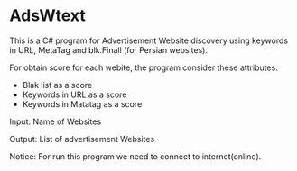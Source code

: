 # AdsWtext
This is a C# program for Advertisement Website discovery using keywords in URL, MetaTag and blk.Finall  (for Persian websites). 


For obtain score for each webite, the program consider these attributes:
- Blak list as a score
- Keywords in URL as a score
- Keywords in Matatag as a score



Input:
Name of Websites

Output:
List of advertisement Websites

Notice: For run this program we need to connect to internet(online).
